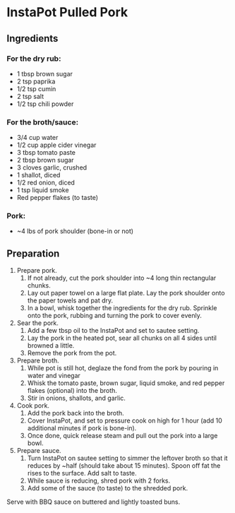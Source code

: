# InstaPot Pulled Pork

## Ingredients
### For the dry rub:
* 1 tbsp brown sugar
* 2 tsp paprika
* 1/2 tsp cumin
* 2 tsp salt
* 1/2 tsp chili powder

### For the broth/sauce:
* 3/4 cup water
* 1/2 cup apple cider vinegar
* 3 tbsp tomato paste
* 2 tbsp brown sugar
* 3 cloves garlic, crushed
* 1 shallot, diced
* 1/2 red onion, diced
* 1 tsp liquid smoke
* Red pepper flakes (to taste)

### Pork:
*  ~4 lbs of pork shoulder (bone-in or not)

## Preparation
1. Prepare pork.
   1. If not already, cut the pork shoulder into ~4 long thin rectangular chunks.
   1. Lay out paper towel on a large flat plate. Lay the pork shoulder onto the paper towels and pat dry.
   1. In a bowl, whisk together the ingredients for the dry rub. Sprinkle onto the pork, rubbing and turning the pork to cover evenly.
1. Sear the pork.
   1. Add a few tbsp oil to the InstaPot and set to sautee setting.
   1. Lay the pork in the heated pot, sear all chunks on all 4 sides until browned a little.
   1. Remove the pork from the pot.
1. Prepare broth.
   1. While pot is still hot, deglaze the fond from the pork by pouring in water and vinegar
   1. Whisk the tomato paste, brown sugar, liquid smoke, and red pepper flakes (optional) into the broth.
   1. Stir in onions, shallots, and garlic.
1. Cook pork.
   1. Add the pork back into the broth.
   1. Cover InstaPot, and set to pressure cook on high for 1 hour (add 10 additional minutes if pork is bone-in).
   1. Once done, quick release steam and pull out the pork into a large bowl.
1. Prepare sauce.
   1. Turn InstaPot on sautee setting to simmer the leftover broth so that it reduces by ~half (should take about 15 minutes). Spoon off fat the rises to the surface. Add salt to taste.
   1. While sauce is reducing, shred pork with 2 forks.
   1. Add some of the sauce (to taste) to the shredded pork.

Serve with BBQ sauce on buttered and lightly toasted buns.
